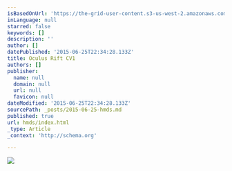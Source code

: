 ```yaml
---
isBasedOnUrl: 'https://the-grid-user-content.s3-us-west-2.amazonaws.com/8db1e354-37ca-4291-a969-1060b908df39.jpg'
inLanguage: null
starred: false
keywords: []
description: ''
author: []
datePublished: '2015-06-25T22:34:28.133Z'
title: Oculus Rift CV1
authors: []
publisher:
  name: null
  domain: null
  url: null
  favicon: null
dateModified: '2015-06-25T22:34:28.133Z'
sourcePath: _posts/2015-06-25-hmds.md
published: true
url: hmds/index.html
_type: Article
_context: 'http://schema.org'

---
```

![](https://the-grid-user-content.s3-us-west-2.amazonaws.com/8db1e354-37ca-4291-a969-1060b908df39.jpg)